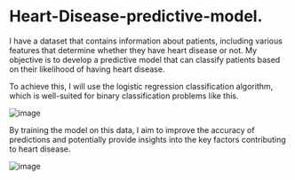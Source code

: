 # Heart-Disease-predictive-model.
I have a dataset that contains information about patients, including various features that determine whether they have heart disease or not. 
My objective is to develop a predictive model that can classify patients based on their likelihood of having heart disease. 

To achieve this, I will use the logistic regression classification algorithm, which is well-suited for binary classification problems like this. 

![image](https://github.com/user-attachments/assets/5f136343-9f52-46e9-9a64-03616b4add01)


By training the model on this data, I aim to improve the accuracy of predictions and potentially provide insights into the key factors contributing to heart disease.

 ![image](https://github.com/user-attachments/assets/cfabc692-2538-4720-abb5-5490e2485b85)

